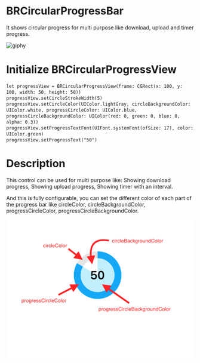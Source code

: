# BRCircularProgressBar
It shows circular progress for multi purpose like download, upload and timer progress.

![giphy](https://media.giphy.com/media/11qvJd5e127XSU/giphy.gif)


# Initialize BRCircularProgressView

    let progressView = BRCircularProgressView(frame: CGRect(x: 100, y: 100, width: 50, height: 50))
    progressView.setCircleStrokeWidth(5)
    progressView.setCircleColor(UIColor.lightGray, circleBackgroundColor: UIColor.white, progressCircleColor: UIColor.blue, progressCircleBackgroundColor: UIColor(red: 0, green: 0, blue: 0, alpha: 0.3))
    progressView.setProgressTextFont(UIFont.systemFont(ofSize: 17), color: UIColor.green)
    progressView.setProgressText("50")

# Description

This control can be used for multi purpose like:
Showing download progress,
Showing upload progress,
Showing timer with an interval.

And this is fully configurable, you can set the different color of each part of the progress bar like
circleColor,
circleBackgroundColor,
progressCircleColor,
progressCircleBackgroundColor.

![Alt text](https://github.com/BrammanandSoni/BRCircularProgressBar/blob/master/BRCircularProgressBar/info.png)
